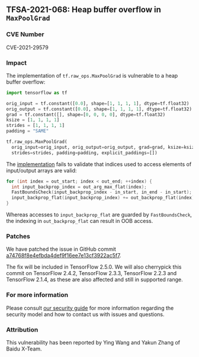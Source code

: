 ## TFSA-2021-068: Heap buffer overflow in `MaxPoolGrad`

### CVE Number
CVE-2021-29579

### Impact
The implementation of `tf.raw_ops.MaxPoolGrad` is vulnerable to a heap buffer
overflow:

```python
import tensorflow as tf

orig_input = tf.constant([0.0], shape=[1, 1, 1, 1], dtype=tf.float32)
orig_output = tf.constant([0.0], shape=[1, 1, 1, 1], dtype=tf.float32)
grad = tf.constant([], shape=[0, 0, 0, 0], dtype=tf.float32)
ksize = [1, 1, 1, 1]
strides = [1, 1, 1, 1]
padding = "SAME"

tf.raw_ops.MaxPoolGrad(
  orig_input=orig_input, orig_output=orig_output, grad=grad, ksize=ksize,
  strides=strides, padding=padding, explicit_paddings=[])
```

The
[implementation](https://github.com/galeone/tensorflow/blob/ab1e644b48c82cb71493f4362b4dd38f4577a1cf/tensorflow/core/kernels/maxpooling_op.cc#L194-L203)
fails to validate that indices used to access elements of input/output arrays
are valid:

```cc
for (int index = out_start; index < out_end; ++index) {
  int input_backprop_index = out_arg_max_flat(index);
  FastBoundsCheck(input_backprop_index - in_start, in_end - in_start);
  input_backprop_flat(input_backprop_index) += out_backprop_flat(index);
}
```

Whereas accesses to `input_backprop_flat` are guarded by `FastBoundsCheck`, the
indexing in `out_backprop_flat` can result in OOB access.

### Patches
We have patched the issue in GitHub commit
[a74768f8e4efbda4def9f16ee7e13cf3922ac5f7](https://github.com/galeone/tensorflow/commit/a74768f8e4efbda4def9f16ee7e13cf3922ac5f7).

The fix will be included in TensorFlow 2.5.0. We will also cherrypick this
commit on TensorFlow 2.4.2, TensorFlow 2.3.3, TensorFlow 2.2.3 and TensorFlow
2.1.4, as these are also affected and still in supported range.

### For more information
Please consult [our security
guide](https://github.com/galeone/tensorflow/blob/master/SECURITY.md) for
more information regarding the security model and how to contact us with issues
and questions.

### Attribution
This vulnerability has been reported by Ying Wang and Yakun Zhang of Baidu
X-Team.
